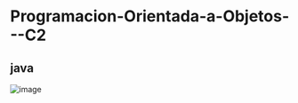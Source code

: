 # Programacion-Orientada-a-Objetos---C2
## java
![image](https://github.com/KireSregor/Programacion-Orientada-a-Objetos---C2/assets/100533337/4a34eb1d-7041-4c8b-b903-8c3d8ca60f02)
